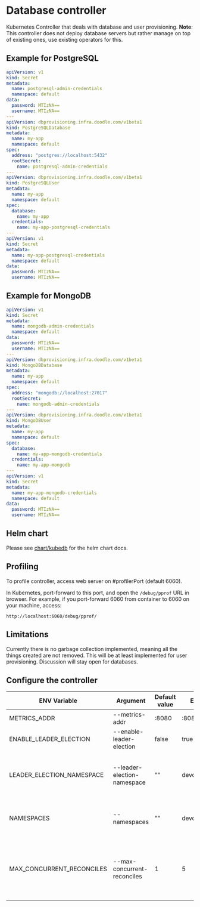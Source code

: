 # Database controller

Kubernetes Controller that deals with database and user provisioning.
**Note**: This controller does not deploy database servers but rather manage on top of existing ones, use existing operators for this.

## Example for PostgreSQL

```yaml
apiVersion: v1
kind: Secret
metadata:
  name: postgresql-admin-credentials
  namespace: default
data:
  password: MTIzNA==
  username: MTIzNA==
---
apiVersion: dbprovisioning.infra.doodle.com/v1beta1
kind: PostgreSQLDatabase
metadata:
  name: my-app
  namespace: default
spec:
  address: "postgres://localhost:5432"
  rootSecret:
    name: postgresql-admin-credentials
---
apiVersion: dbprovisioning.infra.doodle.com/v1beta1
kind: PostgreSQLUser
metadata:
  name: my-app
  namespace: default
spec:
  database:
    name: my-app
  credentials:
    name: my-app-postgresql-credentials
---
apiVersion: v1
kind: Secret
metadata:
  name: my-app-postgresql-credentials
  namespace: default
data:
  password: MTIzNA==
  username: MTIzNA==
```

## Example for MongoDB
```yaml
apiVersion: v1
kind: Secret
metadata:
  name: mongodb-admin-credentials
  namespace: default
data:
  password: MTIzNA==
  username: MTIzNA==
---
apiVersion: dbprovisioning.infra.doodle.com/v1beta1
kind: MongoDBDatabase
metadata:
  name: my-app
  namespace: default
spec:
  address: "mongodb://localhost:27017"
  rootSecret:
    name: mongodb-admin-credentials
---
apiVersion: dbprovisioning.infra.doodle.com/v1beta1
kind: MongoDBUser
metadata:
  name: my-app
  namespace: default
spec:
  database:
    name: my-app-mongodb-credentials
  credentials:
    name: my-app-mongodb
---
apiVersion: v1
kind: Secret
metadata:
  name: my-app-mongodb-credentials
  namespace: default
data:
  password: MTIzNA==
  username: MTIzNA==
```

## Helm chart

Please see [chart/kubedb](https://github.com/DoodleScheduling/kubedb) for the helm chart docs.

## Profiling
To profile controller, access web server on #profilerPort (default 6060). 

In Kubernetes, port-forward to this port, and open the `/debug/pprof` URL in browser. For example, if you port-forward 6060 from container to 6060 on your machine, access:
```
http://localhost:6060/debug/pprof/
```

## Limitations

Currently there is no garbage collection implemented, meaning all the things created are not removed.
This will be at least implemented for user provisioning. Discussion will stay open for databases.

## Configure the controller

ENV Variable | Argument | Default value | Example | Purpose |
-------------|----------|---------------|---------|---------|
METRICS_ADDR | --metrics-addr | :8080 | :8080 | Metrics port |
ENABLE_LEADER_ELECTION | --enable-leader-election | false | true | Enable leader election |
LEADER_ELECTION_NAMESPACE | --leader-election-namespace | "" | devops | Leader election namespace. Default is the same as controller.
NAMESPACES | --namespaces | "" | devops,default |  Namespaces to watch. Default: watch all namespaces |
MAX_CONCURRENT_RECONCILES | --max-concurrent-reconciles | 1 | 5 | Maximum concurrent reconciles per controller. This config covers all controllers. |
